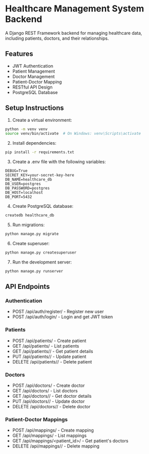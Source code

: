 # Healthcare Management System Backend

A Django REST Framework backend for managing healthcare data, including patients, doctors, and their relationships.

## Features

- JWT Authentication
- Patient Management
- Doctor Management
- Patient-Doctor Mapping
- RESTful API Design
- PostgreSQL Database

## Setup Instructions

1. Create a virtual environment:
```bash
python -m venv venv
source venv/bin/activate  # On Windows: venv\Scripts\activate
```

2. Install dependencies:
```bash
pip install -r requirements.txt
```

3. Create a .env file with the following variables:
```
DEBUG=True
SECRET_KEY=your-secret-key-here
DB_NAME=healthcare_db
DB_USER=postgres
DB_PASSWORD=postgres
DB_HOST=localhost
DB_PORT=5432
```

4. Create PostgreSQL database:
```bash
createdb healthcare_db
```

5. Run migrations:
```bash
python manage.py migrate
```

6. Create superuser:
```bash
python manage.py createsuperuser
```

7. Run the development server:
```bash
python manage.py runserver
```



## API Endpoints

### Authentication
- POST /api/auth/register/ - Register new user
- POST /api/auth/login/ - Login and get JWT token

### Patients
- POST /api/patients/ - Create patient
- GET /api/patients/ - List patients
- GET /api/patients/<id>/ - Get patient details
- PUT /api/patients/<id>/ - Update patient
- DELETE /api/patients/<id>/ - Delete patient

### Doctors
- POST /api/doctors/ - Create doctor
- GET /api/doctors/ - List doctors
- GET /api/doctors/<id>/ - Get doctor details
- PUT /api/doctors/<id>/ - Update doctor
- DELETE /api/doctors/<id>/ - Delete doctor

### Patient-Doctor Mappings
- POST /api/mappings/ - Create mapping
- GET /api/mappings/ - List mappings
- GET /api/mappings/<patient_id>/ - Get patient's doctors
- DELETE /api/mappings/<id>/ - Delete mapping 
